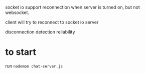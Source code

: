 socket io support reconnection when server is turned on, but not websocket.

client will try to reconnect to socket io server

disconnection detection
reliability

# to start

run `nodemon chat-server.js`
